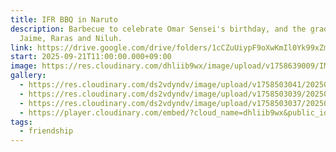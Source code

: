 ```yaml
---
title: IFR BBQ in Naruto
description: Barbecue to celebrate Omar Sensei's birthday, and the graduation of
  Jaime, Raras and Niluh.
link: https://drive.google.com/drive/folders/1cCZuUiypF9oXwKmIl0Yk99xZmjl0yyPp?usp=drive_link
start: 2025-09-21T11:00:00.000+09:00
image: https://res.cloudinary.com/dhliib9wx/image/upload/v1758639009/IMG_3267_nwoe9w.jpg
gallery:
  - https://res.cloudinary.com/ds2vdyndv/image/upload/v1758503041/20250921_141635_fsxgip.jpg
  - https://res.cloudinary.com/ds2vdyndv/image/upload/v1758503039/20250921_141606_nax4ps.jpg
  - https://res.cloudinary.com/ds2vdyndv/image/upload/v1758503037/20250921_141509_vrnkal.jpg
  - https://player.cloudinary.com/embed/?cloud_name=dhliib9wx&public_id=IMG_3288_at9t5e&profile=cld-default
tags:
  - friendship
---
```

